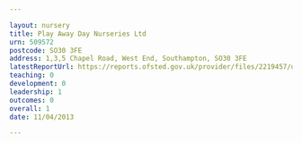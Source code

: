 ```yaml
---

layout: nursery
title: Play Away Day Nurseries Ltd
urn: 509572
postcode: SO30 3FE
address: 1,3,5 Chapel Road, West End, Southampton, SO30 3FE
latestReportUrl: https://reports.ofsted.gov.uk/provider/files/2219457/urn/509572.pdf
teaching: 0
development: 0
leadership: 1
outcomes: 0
overall: 1
date: 11/04/2013

---
```

